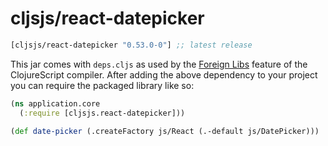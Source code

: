 # cljsjs/react-datepicker

[](dependency)
```clojure
[cljsjs/react-datepicker "0.53.0-0"] ;; latest release
```
[](/dependency)

This jar comes with `deps.cljs` as used by the [Foreign Libs][flibs] feature
of the ClojureScript compiler. After adding the above dependency to your project
you can require the packaged library like so:

```clojure
(ns application.core
  (:require [cljsjs.react-datepicker]))

(def date-picker (.createFactory js/React (.-default js/DatePicker)))
```

[flibs]: https://github.com/clojure/clojurescript/wiki/Packaging-Foreign-Dependencies
